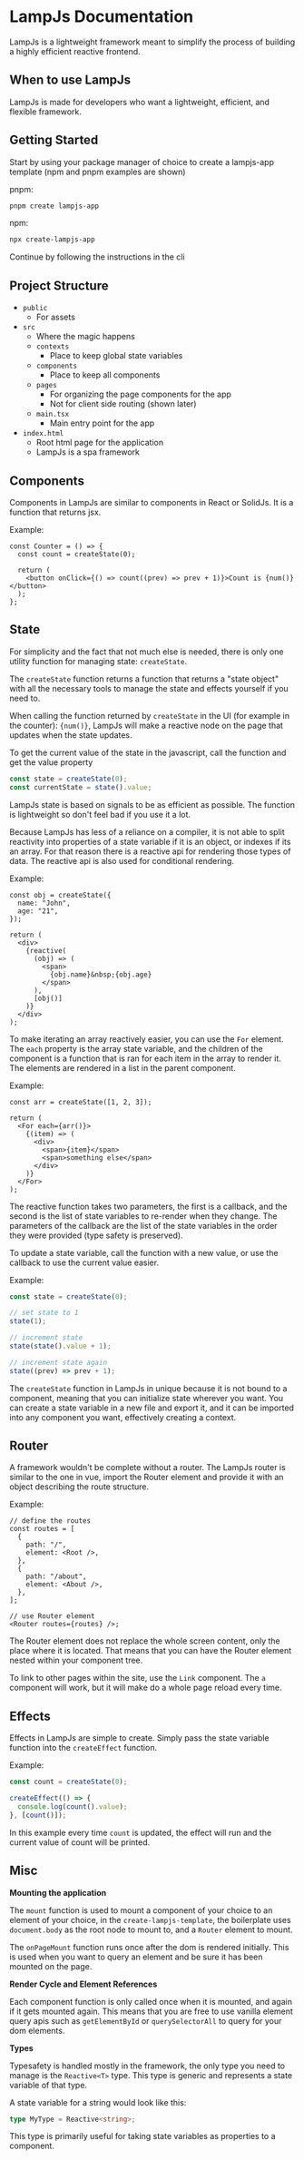 # LampJs Documentation

LampJs is a lightweight framework meant to simplify the process of building a highly efficient reactive frontend.

## When to use LampJs

LampJs is made for developers who want a lightweight, efficient, and flexible framework.

## Getting Started

Start by using your package manager of choice to create a lampjs-app template (npm and pnpm examples are shown)

pnpm:

```sh
pnpm create lampjs-app
```

npm:

```sh
npx create-lampjs-app
```

Continue by following the instructions in the cli

## Project Structure

- `public`
  - For assets
- `src`
  - Where the magic happens
  - `contexts`
    - Place to keep global state variables
  - `components`
    - Place to keep all components
  - `pages`
    - For organizing the page components for the app
    - Not for client side routing (shown later)
  - `main.tsx`
    - Main entry point for the app
- `index.html`
  - Root html page for the application
  - LampJs is a spa framework

## Components

Components in LampJs are similar to components in React or SolidJs. It is a function that returns jsx.

Example:

```tsx
const Counter = () => {
  const count = createState(0);

  return (
    <button onClick={() => count((prev) => prev + 1)}>Count is {num()}</button>
  );
};
```

## State

For simplicity and the fact that not much else is needed, there is only one utility function for managing state: `createState`.

The `createState` function returns a function that returns a "state object" with all the necessary tools to manage the state and effects yourself if you need to.

When calling the function returned by `createState` in the UI (for example in the counter): `{num()}`, LampJs will make a reactive node on the page that updates when the state updates.

To get the current value of the state in the javascript, call the function and get the value property

```typescript
const state = createState(0);
const currentState = state().value;
```

LampJs state is based on signals to be as efficient as possible. The function is lightweight so don't feel bad if you use it a lot.

Because LampJs has less of a reliance on a compiler, it is not able to split reactivity into properties of a state variable if it is an object, or indexes if its an array. For that reason there is a reactive api for rendering those types of data. The reactive api is also used for conditional rendering.

Example:

```tsx
const obj = createState({
  name: "John",
  age: "21",
});

return (
  <div>
    {reactive(
      (obj) => (
        <span>
          {obj.name}&nbsp;{obj.age}
        </span>
      ),
      [obj()]
    )}
  </div>
);
```

To make iterating an array reactively easier, you can use the `For` element. The `each` property is the array state variable, and the children of the component is a function that is ran for each item in the array to render it. The elements are rendered in a list in the parent component.

Example:

```tsx
const arr = createState([1, 2, 3]);

return (
  <For each={arr()}>
    {(item) => (
      <div>
        <span>{item}</span>
        <span>something else</span>
      </div>
    )}
  </For>
);
```

The reactive function takes two parameters, the first is a callback, and the second is the list of state variables to re-render when they change. The parameters of the callback are the list of the state variables in the order they were provided (type safety is preserved).

To update a state variable, call the function with a new value, or use the callback to use the current value easier.

Example:

```typescript
const state = createState(0);

// set state to 1
state(1);

// increment state
state(state().value + 1);

// increment state again
state((prev) => prev + 1);
```

The `createState` function in LampJs in unique because it is not bound to a component, meaning that you can initialize state wherever you want. You can create a state variable in a new file and export it, and it can be imported into any component you want, effectively creating a context.

## Router

A framework wouldn't be complete without a router. The LampJs router is similar to the one in vue, import the Router element and provide it with an object describing the route structure.

Example:

```tsx
// define the routes
const routes = [
  {
    path: "/",
    element: <Root />,
  },
  {
    path: "/about",
    element: <About />,
  },
];

// use Router element
<Router routes={routes} />;
```

The Router element does not replace the whole screen content, only the place where it is located. That means that you can have the Router element nested within your component tree.

To link to other pages within the site, use the `Link` component. The `a` component will work, but it will make do a whole page reload every time.

## Effects

Effects in LampJs are simple to create. Simply pass the state variable function into the `createEffect` function.

Example:

```typescript
const count = createState(0);

createEffect(() => {
  console.log(count().value);
}, [count()]);
```

In this example every time `count` is updated, the effect will run and the current value of count will be printed.

## Misc

**Mounting the application**

The `mount` function is used to mount a component of your choice to an element of your choice, in the `create-lampjs-template`, the boilerplate uses `document.body` as the root node to mount to, and a `Router` element to mount.

The `onPageMount` function runs once after the dom is rendered initially. This is used when you want to query an element and be sure it has been mounted on the page.

**Render Cycle and Element References**

Each component function is only called once when it is mounted, and again if it gets mounted again. This means that you are free to use vanilla element query apis such as `getElementById` or `querySelectorAll` to query for your dom elements.

**Types**

Typesafety is handled mostly in the framework, the only type you need to manage is the `Reactive<T>` type. This type is generic and represents a state variable of that type.

A state variable for a string would look like this:

```typescript
type MyType = Reactive<string>;
```

This type is primarily useful for taking state variables as properties to a component.

